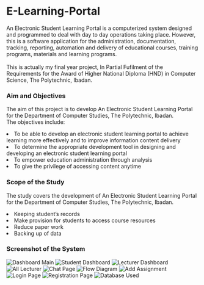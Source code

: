 # E-Learning-Portal

An Electronic Student Learning Portal is a computerized system designed and programmed to deal with day to day operations taking place. However, this is a software application for the administration, documentation, tracking, reporting, automation and delivery of educational courses, training programs, materials and learning programs.
<br><br>
This is actually my final year project, In Partial Fufilment of the Requirements for the Award of Higher National Diploma (HND) in Computer Science, The Polytechnic, Ibadan.

### Aim and Objectives
The aim of this project is to develop An Electronic Student Learning Portal for the Department of Computer Studies, The Polytechnic, Ibadan.
<br>
The objectives include:
<br>
<li> To be able to develop an electronic student learning portal to achieve learning more effectively and to improve information content delivery</li>
<li> To determine the appropriate development tool in designing and developing an electronic student learning portal </li>
<li> To empower education administration through analysis </li>
<li> To give the privilege of accessing content anytime </li>

### Scope of the Study
The study covers the development of An Electronic Student Learning Portal for the Department of Computer Studies, The Polytechnic, Ibadan.
<br>
<li> Keeping student’s records</li>
<li> Make provision for students to access course resources</li>
<li> Reduce paper work</li>
<li> Backing up of data</li>

### Screenshot of the System
![Dashboard Main](https://github.com/Afolabi8120/E-Learning-Portal/assets/46169907/62ad8fc0-2825-4b32-b564-1aee320f5c81)
![Student Dashboard](https://github.com/Afolabi8120/E-Learning-Portal/assets/46169907/4b94e91e-4626-4995-b05c-4cdb8a905665)
![Lecturer Dashboard](https://github.com/Afolabi8120/E-Learning-Portal/assets/46169907/9ffc6cab-8246-4604-aa1d-1766f56b453b)
![All Lecturer](https://github.com/Afolabi8120/E-Learning-Portal/assets/46169907/8b963518-5334-4709-84f4-80dfc452227c)
![Chat Page](https://github.com/Afolabi8120/E-Learning-Portal/assets/46169907/0652eec9-5524-4430-8484-3ce30f5c261b)
![Flow Diagram](https://github.com/Afolabi8120/E-Learning-Portal/assets/46169907/7c70b389-3a03-45d4-acc0-03c2e9ddd603)
![Add Assignment](https://github.com/Afolabi8120/E-Learning-Portal/assets/46169907/50de7359-ac6d-4528-992f-09d69921c053)
![Login Page](https://github.com/Afolabi8120/E-Learning-Portal/assets/46169907/58ad8340-b32d-4ffa-a648-60e42b2c9329)
![Registration Page](https://github.com/Afolabi8120/E-Learning-Portal/assets/46169907/51488ff7-8ee3-479e-9b0f-a79a820cd88e)
![Database Used](https://github.com/Afolabi8120/E-Learning-Portal/assets/46169907/e5f96844-21f9-4ffc-bd62-b5f6b2487808)
